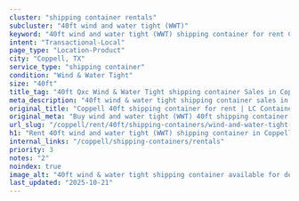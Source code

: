 ```yaml
---
cluster: "shipping container rentals"
subcluster: "40ft wind and water tight (WWT)"
keyword: "40ft wind and water tight (WWT) shipping container for rent Coppell, TX"
intent: "Transactional-Local"
page_type: "Location-Product"
city: "Coppell, TX"
service_type: "shipping container"
condition: "Wind & Water Tight"
size: "40ft"
title_tag: "40ft Qxc Wind & Water Tight shipping container Sales in Coppell | LC Container"
meta_description: "40ft wind & water tight shipping container sales in Coppell. Fast delivery, competitive pricing. Serving shipping containers area. Quote ID: L3W. Call (214) 524-4168 for your free quote today."
original_title: "Coppell 40ft shipping container for rent | LC Container"
original_meta: "Buy wind and water tight (WWT) 40ft shipping container rent with local delivery in Coppell, TX. LC Container — local Since 2003. Request a fast quote today."
url_slug: "/coppell/rent/40ft/shipping-containers/wind-and-water-tight-wwt"
h1: "Rent 40ft wind and water tight (WWT) shipping container in Coppell"
internal_links: "/coppell/shipping-containers/rentals"
priority: 3
notes: "2"
noindex: true
image_alt: "40ft wind & water tight shipping container available for delivery in Coppell"
last_updated: "2025-10-21"
---
```


<!-- TODO: Add unique city/inventory copy, images, and internal links here. -->

